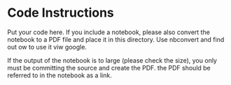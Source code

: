 # Code Instructions

Put your code here.  If you include a notebook, please also convert the notebook to a PDF 
file and place it in this directory. 
Use nbconvert and find out ow to use it viw google.

If the output of the notebook is to large (please check the size), you only must be committing the source and 
create the PDF. the PDF should be referred to in the notebook as a link.




